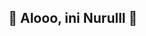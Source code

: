 <H2>👋 Alooo, ini Nurulll 👋 </H2>



<!---
Nurulxruhi/Nurulxruhi is a ✨ special ✨ repository because its `README.md` (this file) appears on your GitHub profile.
You can click the Preview link to take a look at your changes.
--->

